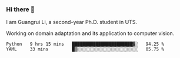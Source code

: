 ### Hi there 👋

<!--
**Solacex/Solacex** is a ✨ _special_ ✨ repository because its `README.md` (this file) appears on your GitHub profile.

Here are some ideas to get you started:

- 🔭 I’m currently working on ...
- 🌱 I’m currently learning ...
- 👯 I’m looking to collaborate on ...
- 🤔 I’m looking for help with ...
- 💬 Ask me about ...
- 📫 How to reach me: ...
- 😄 Pronouns: ...
- ⚡ Fun fact: ...
-->
I am Guangrui Li, a second-year Ph.D. student in UTS.

Working on domain adaptation and its application to computer vision. 
<!--START_SECTION:waka-->
```text
Python   9 hrs 15 mins   ███████████████████████▓░   94.25 % 
YAML     33 mins         █▒░░░░░░░░░░░░░░░░░░░░░░░   05.75 % 
```
<!--END_SECTION:waka-->
